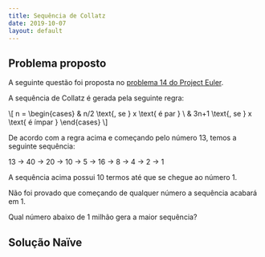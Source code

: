 ```yaml
---
title: Sequência de Collatz
date: 2019-10-07
layout: default
---
```


## Problema proposto

A seguinte questão foi proposta no [problema 14 do Project Euler](https://www.projecteuler.net/problem=14 "Problema 14 do Project Euler").

A sequência de Collatz é gerada pela seguinte regra:

\\[
n =
\begin{cases}
  & n/2 \text{, se } x \text{ é par } \\
  & 3n+1 \text{, se } x \text{ é ímpar }
\end{cases}
\\]

De acordo com a regra acima e começando pelo número 13, temos a seguinte sequência:

13 -> 40 -> 20 -> 10 -> 5 -> 16 -> 8 -> 4 -> 2 -> 1

A sequência acima possui 10 termos até que se chegue ao número 1.

Não foi provado que começando de qualquer número a sequência acabará em 1.

Qual número abaixo de 1 milhão gera a maior sequência?

## Solução Naïve
